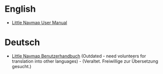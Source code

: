 # English

* [Little Navmap User Manual](en/README.md)

# Deutsch

* [Little Navmap Benutzerhandbuch](de/README.md)   \(Outdated - need volunteers for translation into other languages\) - \(Veraltet. Freiwillige zur Übersetzung gesucht.\)
